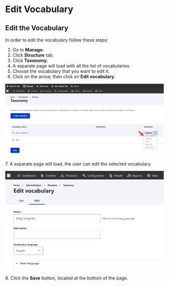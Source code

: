 # Edit Vocabulary

## Edit the Vocabulary

In order to edit the vocabulary follow these steps:&#x20;

1. Go to **Manage.**
2. Click **Structure** tab.
3. Click **Taxonomy.**
4. A separate page will load with all the list of vocabularies.
5. Choose the vocabulary that you want to edit it.
6. Click on the arrow, then click on **Edit vocabulary.**&#x20;

![Edit Vocabulary](<../../../.gitbook/assets/image (57) (1).png>)

7\. A separate page will load, the user can edit the selected vocabulary.

![Edit Vocabulary](<../../../.gitbook/assets/image (44).png>)

8\. Click the **Save** button, located at the bottom of the page.
